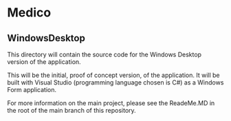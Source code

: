 Medico
======

WindowsDesktop
--------------

This directory will contain the source code for the Windows Desktop version of the application.

This will be the initial, proof of concept version, of the application. It will be built with Visual Studio (programming language chosen is C#) as a Windows Form application.

For more information on the main project, please see the ReadeMe.MD in the root of the main branch of this repository.